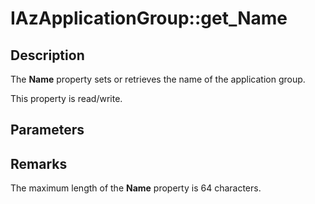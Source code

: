 # IAzApplicationGroup::get_Name

## Description

The **Name** property sets or retrieves the name of the application group.

This property is read/write.

## Parameters

## Remarks

The maximum length of the **Name** property is 64 characters.